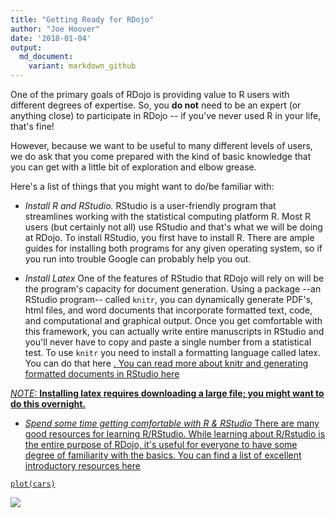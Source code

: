 ```yaml
---
title: "Getting Ready for RDojo"
author: "Joe Hoover"
date: '2018-01-04'
output: 
  md_document:
    variant: markdown_github
---
```


One of the primary goals of RDojo is providing value to R users with
different degrees of expertise. So, you **do not** need to be an expert
(or anything close) to participate in RDojo -- if you've never used R in
your life, that's fine!

However, because we want to be useful to many different levels of users,
we do ask that you come prepared with the kind of basic knowledge that
you can get with a little bit of exploration and elbow grease.

Here's a list of things that you might want to do/be familiar with:

-   *Install R and RStudio.* RStudio is a user-friendly program that
    streamlines working with the statistical computing platform R. Most
    R users (but certainly not all) use RStudio and that's what we will
    be doing at RDojo. To install RStudio, you first have to install R.
    There are ample guides for installing both programs for any given
    operating system, so if you run into trouble Google can probably
    help you out.

-   *Install Latex* One of the features of RStudio that RDojo will rely
    on will be the program's capacity for document generation. Using a
    package --an RStudio program-- called `knitr`, you can dynamically
    generate PDF's, html files, and word documents that incorporate
    formatted text, code, and computational and graphical output. Once
    you get comfortable with this framework, you can actually write
    entire manuscripts in RStudio and you'll never have to copy and
    paste a single number from a statistical test. To use `knitr` you
    need to install a formatting language called latex. You can do that
    here <a href='https://www.latex-project.org/get/'>. You can read
    more about knitr and generating formatted documents in RStudio here
    <a href ='https://support.rstudio.com/hc/en-us/articles/200552056-Using-Sweave-and-knitr'>

*NOTE:* **Installing latex requires downloading a large file; you might
want to do this overnight.**

-   *Spend some time getting comfortable with R & RStudio* There are
    many good resources for learning R/RStudio. While learning about
    R/Rstudio is the entire purpose of RDojo, it's useful for everyone
    to have some degree of familiarity with the basics. You can find a
    list of excellent introductory resources here
    <a href='https://www.rstudio.com/online-learning/#R'>

<!-- -->

    plot(cars)

![](~/offline_research/git_repos/usc-rdojo.github.io/images/R/unnamed-chunk-2-1.png)
